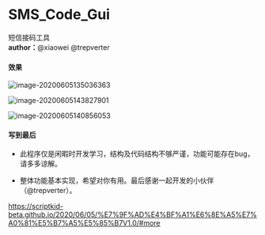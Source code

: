 # SMS_Code_Gui
短信接码工具</br>
**author：**@xiaowei @trepverter
#### 效果

![image-20200605135036363](https://scriptkid-beta.github.io/img/%E7%9F%AD%E4%BF%A1%E6%8E%A5%E7%A0%81%E5%B7%A5%E5%85%B7V1.0/image-20200605135036363.png)

![image-20200605143827901](https://scriptkid-beta.github.io/img/%E7%9F%AD%E4%BF%A1%E6%8E%A5%E7%A0%81%E5%B7%A5%E5%85%B7V1.0/image-20200605143827901.png)



![image-20200605140856053](https://scriptkid-beta.github.io//img/%E7%9F%AD%E4%BF%A1%E6%8E%A5%E7%A0%81%E5%B7%A5%E5%85%B7V1.0/image-20200605140856053.png)

#### 写到最后

- 此程序仅是闲暇时开发学习，结构及代码结构不够严谨，功能可能存在bug，请多多谅解。

- 整体功能基本实现，希望对你有用。最后感谢一起开发的小伙伴（@trepverter）。

https://scriptkid-beta.github.io/2020/06/05/%E7%9F%AD%E4%BF%A1%E6%8E%A5%E7%A0%81%E5%B7%A5%E5%85%B7V1.0/#more
